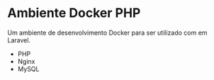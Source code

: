 # Ambiente Docker PHP

Um ambiente de desenvolvimento Docker para ser utilizado com em Laravel.

- PHP
- Nginx
- MySQL